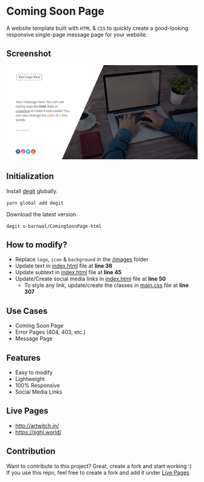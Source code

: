 # Coming Soon Page
A website template built with `HTML` & `CSS` to quickly create a good-looking responsive single-page message page for your website.

## Screenshot
![](./samples/landing.png)

## Initialization
Install [degit](https://github.com/Rich-Harris/degit) globally.
````shell
yarn global add degit
````
Download the latest version
````shell
degit u-barnwal/ComingSoonPage-html
````

## How to modify?
- Replace `logo`, `icon` & `background` in the [/images](/images) folder
- Update text in [index.html](index.html#L36) file at **line 36**
- Update subtext in [index.html](index.html#L45) file at **line 45**
- Update/Create social media links in [index.html](index.html#L50) file at **line 50**
  - To style any link, update/create the classes in [main.css](css/main.css#L307) file at **line 307**

## Use Cases
- Coming Soon Page
- Error Pages (404, 403, etc.)
- Message Page

## Features
- Easy to modify
- Lightweight
- 100% Responsive 
- Social Media Links

## Live Pages
- http://artwitch.in/
- https://sghl.world/

## Contribution
Want to contribute to this project? Great, create a fork and start working :)  
If you use this repo, feel free to create a fork and add it under [Live Pages](#live-pages)